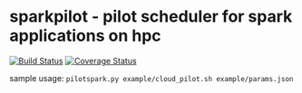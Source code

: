 
# sparkpilot - pilot scheduler for spark applications on hpc

[![Build Status](https://www.travis-ci.org/ValHayot/sparkpilot.svg?branch=master)](https://www.travis-ci.org/ValHayot/sparkpilot) [![Coverage Status](https://coveralls.io/repos/github/ValHayot/sparkpilot/badge.svg)](https://coveralls.io/github/ValHayot/sparkpilot)

sample usage:
`pilotspark.py example/cloud_pilot.sh example/params.json`
